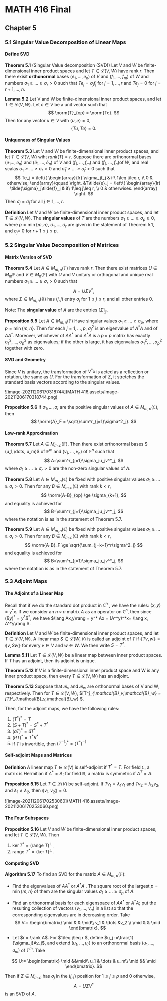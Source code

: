 # MATH 416 Final

## Chapter 5

### 5.1 Singular Value Decomposition of Linear Maps

#### Define SVD

**Theorem 5.1**	(Singular Value decomposition (SVD)) Let $V$ and $W$ be finite-dimensional inner product spaces and let $T \in \mathcal{L}(V,W)$ have rank $r$. Then there exisit **orthonormal** bases $(e_1,\dots,e_n)$ of $V$ and $(f_1,\dots,f_m)$ of $W$ and numbers $\sigma_1 \geq\dots \geq \sigma_r>0$ such that $Te_j=\sigma_jf_j$ for $j=1,\dots,r$ and $Te_j=0$ for $j=r+1,\dots,n$.

**Lemma 5.2**	Let V and W be finite-dimensional inner product spaces, and let $T\in\mathcal{L}(V,W)$. Let $e\in V$ be a unit vector such that 
$$
\norm{T}_{op} = \norm{Te}.
$$
Then for any vector $u \in V$ with $\langle u,e\rangle = 0$, 
$$
\langle Tu,Te\rangle=0.
$$

#### Uniqueness of Singular Values

**Theorem 5.3**	Let $V$ and $W$ be finite-dimensional inner product spaces, and let $T\in \mathcal{L}(V,W)$ wiht $rank(T) = r$. Suppose there are orthonormal bases $(e_1\dots,e_n)$ and $(\tilde{e}_1,\dots,\tilde{e}_n)$ of $V$ and $(f_1,\dots,f_m)$ and $(\tilde{f}_1,\dots,\tilde{f}_n)$of $W$, and real scalas $\sigma_1\ge\dots\ge\sigma_r > 0$ and $\tilde{\sigma}_1 \ge\dots\ge \tilde{\sigma}_r >0$ such that
$$
Te_j = \left\{
\begin{array}{lr}
\sigma_jf_j & if\ 1\leq j\leq r, \\
0 & otherwise;
\end{array}\qquad
\right.
&T\tilde{e}_j = \left\{
\begin{array}{lr}
\tilde{\sigma}_j\tilde{f}_j & if\ 1\leq j\leq r, \\
0 & otherwises.
\end{array}
\right.
$$
Then $\sigma_j = \tilde{\sigma}_j$ for all $j\in {1,\dots,r}$.

**Definition**	Let $V$ and $W$ be finite-dimensional inner product spaces, and let $T\in \mathcal{L}(V, W)$. The **singular values** of $T$ are the numbers $\sigma_1 \ge \dots \ge \sigma_p\ge0$, where $p =  \min\{m,n\}$, $\sigma_1, \dots, \sigma_r$ are given in the statement of Theorem  5.1, and $\sigma_j$= 0 for $r+1 \leq j \leq p$.

### 5.2 Singular Value Decomposition of Matrices

#### Matrix Version of SVD

**Theorem 5.4**	Let $A\in M_{m,n}(\mathbb{F})$ have rank $r$. Then there exist matrices $U\in M_m\mathbb{F}$ and $V\in M_n(\mathbb{F})$ with $U$ and $V$ unitary or orthogonal and unique real numbers $\sigma_1\ge\dots\ge\sigma_r > 0$ such that
$$
A = U\Sigma V^*,
$$
where $\Sigma \in M_{m,n}(\mathbb{R})$ has $(j,j)$ entry $\sigma_j$ for $1\leq j \leq r$, and all other entries $0$.

Note: The **singular value** of $A$ are the entries $[\Sigma]_{jj}$. 

**Proposition 5.5**	Let $A\in M_{m,n}(\mathbb{F})$ Have singular values $\sigma_1 \ge ...\ge\sigma_p$, where $p =  \min\{m,n\}$. Then for each $j = 1,\dots, p$, $\sigma_j^2$ is an eigenvalue of $A^*A$ and of $AA^*$. Moreover, whichever of $AA^*$ and $A^*A$ is a $p \times p$ matrix has exactly $\sigma_1^2, \dots,\sigma_p^2$  as eigenvalues; if the other is large, it has eigenvalues $\sigma^2_1, \dots, \sigma_p^2$ together with zero. 

#### SVD and Geometry

Since $V$ is unitary, the transformation of $V^*x$ is acted as a reflection or rotation, the same as $U$. For the transformation of $\Sigma$, it stretches the standard basis vectors according to the singular values.

![image-20211206170318744](MATH 416.assets/image-20211206170318744.png)

**Proposition 5.6**	If $\sigma_1, \dots,\sigma_r$ are the positive singular values of $A \in M_{m,n}(\mathbb{C})$, then
$$
\norm{A}_F = \sqrt{\sum^r_{j=1}\sigma^2_j}.
$$

#### Low-rank Approximation

**Theorem 5.7**	Let $A \in M_{m,n}(\mathbb{F})$. Then there exist orthonormal bases $ (u_1,\dots, u_m)$ of  $\mathbb{F}^m$ and $(v_1,\dots,v_n)$ of $\mathbb{F}^n$ such that 
$$
A=\sum^r_{j=1}\sigma_ju_jv^*_j,
$$
where $\sigma_1 \ge \dots\ge \sigma_r >0$ are the non-zero singular values of $A$.

**Theorem 5.8** Let $A\in M_{m,n}(\mathbb{C})$ be fixed with positive singular values $\sigma_1 \ge \dots\ge \sigma_r>0$. Then for any $B \in M_{m,n} (\mathbb{C})$ with rank $k < r$,
$$
\norm{A-B}_{op} \ge \sigma_{k+1},
$$
and equality is achieved for 
$$
B=\sum^r_{j=1}\sigma_ju_jv^*_j,
$$
where the notation is as in the statement of Theorem 5.7.

**Theorem 5.9** Let $A\in M_{m,n}(\mathbb{C})$ be fixed with positive singular values $\sigma_1 \ge \dots\ge \sigma_r>0$. Then for any $B \in M_{m,n} (\mathbb{C})$ with rank $k < r$,
$$
\norm{A-B}_F \ge \sqrt{\sum_{j=k+1}^r\sigma^2_j}
$$
and equality is achieved for 
$$
B=\sum^r_{j=1}\sigma_ju_jv^*_j,
$$
where the notation is as in the statement of Theorem 5.7.

### 5.3 Adjoint Maps

#### The Adjoint of a Linear Map

Recall that if we do the standard dot product in $\mathbb{C}^n$ , we have the rules: $\langle x,y \rangle = y^*x$. If we  consider an $n \times n$ matrix $A$ as an operator on $\mathbb{C}^n$, then since $(By)^*=y^*B^*$, we have $\lang Ax,y\rang = y^* Ax = (A^*y)^*x= \lang x, A^*y\rang $. 

**Definition**	Let $V$ and $W$ be finite-dimensional inner product spaces, and let $T\in \mathcal{L}(V, W)$. A linear map $S\in \mathcal{L} (W,V)$ is called an adjoint of $T$ if $\lang Tv,w\rang = \lang v,Sw\rang$ for every $v\in V$ and $w \in W$. We then write $S = T^*$.

**Lemma 5.11**	Let $T \in \mathcal{L}(V,W)$ be a linear map between inner product spaces. If $T$ has an adjoint, then its adjoint is unique.

**Theorem 5.12**	 If $V$ is a finite-dimensional inner product space and W is any inner product space, then every $T\in \mathcal{L}(V,W)$ has an adjoint. 

**Theorem 5.13**	Suppose that $\mathcal{B}_v$ and  $\mathcal{B}_w$ are orthonormal bases of V and W, respectively. Then for $T\in \mathcal{L}(V,W)$, $[T^*]_{\mathcal{B}_v,\mathcal{B}_w} = [T]^*_{\mathcal{B}_v,\mathcal{B}_w} $.

Then, for the adjoint maps, we have the following rules:

1. $(T^*)^*=T$
2. $(S+T)^*=S^*+T^*$
3. $(aT)^* = \bar{a}T^*$
4. $(RT)^* = T^*R^*$
5. if $T$ is invertible, then $(T^{-1})^*=(T^*)^{-1}$

#### Self-adjoint Maps and Matrices

**Definition**	 A linear map $T\in \mathcal{L}(V)$ is self-adjoint if $T^*=T$. For field $\mathbb{C}$, a matrix is Hermitian if $A^*=A$; for field $\mathbb{R}$, a matrix is symmetric if $A^T=A$.

**Proposition 5.15**	Let  $T\in \mathcal{L}(V)$ be self-adjoint. If $Tv_1 = \lambda_1v_1$ and $Tv_2=\lambda_2v_2$, and $\lambda_1 \ne \lambda_2$, then $\lang v_1, v_2\rang = 0$.

![image-20211206170253060](MATH 416.assets/image-20211206170253060.png)

#### The Four Subspaces

**Proposition 5.16** 	Let $V$ and $W$ be finite-dimensional inner product spaces, and let $T\in \mathcal{L}(V, W)$. Then

1. $\ker T^* = (\text{range }T)^\perp$.
2. $\text{range } T^* = (\ker T)^\perp$.

#### Computing SVD

**Algorithm 5.17**	To find an SVD for the matrix $A\in M_{m,n}(\mathbb F)$:

- Find the eigenvalues of $AA^*$ or $A^*A$ \. The square root of the largest $p = \min\{m,n\}$ of them are the singular values $\sigma_1 \ge ...\ge\sigma_p$ of $A$.

- Find an orthonormal basis for each eigenspace of $AA^*$ or $A^*A$; put the resulting collection of vectors $(v_1,\dots,v_n)$ in a list so that the corresponding eigenvalues are in decreasing order. Take
  $$
  V:= \begin{bmatrix}
  \mid & & \mid\\
  v_1 & \dots &v_2 \\
  \mid & & \mid
  \end{bmatrix}.
  $$

- Let $r = \rank A$. For $1\leq j\leq r $, define $u_j :=\frac{1}{\sigma_j}Av_j$, and extend $(u_1,\dots,u_r)$ to an orthonormal basis $(u_1,\dots,u_m)$ of $\mathbb{F}^m$. Take

$$
U:= \begin{bmatrix}
\mid &&\mid\\
u_1 & \dots & u_m\\
\mid && \mid
\end{bmatrix}.
$$

Then if $\Sigma \in M_{m,n}$ has $\sigma_j$ in the $(j,j)$ position for $1\leq j \leq p$ and $0$ otherwise,
$$
A = U \Sigma V^{*}
$$
is an SVD of $A$.